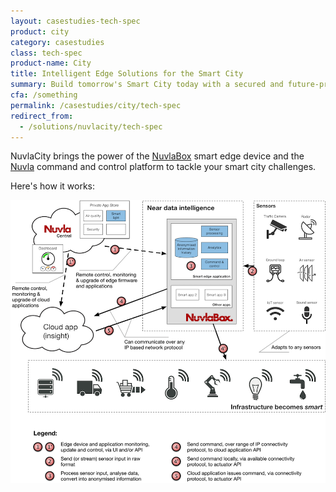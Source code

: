 ```yaml
---
layout: casestudies-tech-spec
product: city
category: casestudies
class: tech-spec
product-name: City
title: Intelligent Edge Solutions for the Smart City
summary: Build tomorrow's Smart City today with a secured and future-proof solution. Reduce operational costs, improve efficiency and enhance security.
cfa: /something
permalink: /casestudies/city/tech-spec
redirect_from:
  - /solutions/nuvlacity/tech-spec
---
```


NuvlaCity brings the power of the [NuvlaBox](/products-and-services/nuvlabox/overview) smart edge device and the [Nuvla](/products-and-services/nuvla/overview) command and control platform to tackle your smart city challenges.

Here's how it works:

![NuvlaCity Architecture](/img/content/diagrams/nuvlacity-architecture.png "NuvlaCity Architecture")
